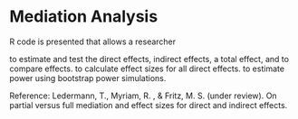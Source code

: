 # Mediation Analysis

R code is presented that allows a researcher

to estimate and test the direct effects, indirect effects, a total effect, and to compare effects.
to calculate effect sizes for all direct effects.
to estimate power using bootstrap power simulations.

Reference: Ledermann, T., Myriam, R. , & Fritz, M. S. (under review). On partial versus full mediation and effect sizes for direct and indirect effects.
